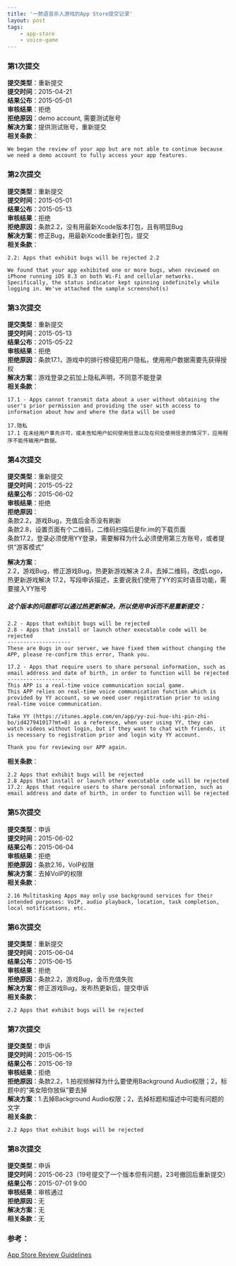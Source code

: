 ```yaml
---
title: '一款语音杀人游戏的App Store提交记录'
layout: post
tags:
    - app-store
    - voice-game
---
```


### 第1次提交
**提交类型**：重新提交  
**提交时间**：2015-04-21  
**结果公布**：2015-05-01  
**审核结果**：拒绝  
**拒绝原因**：demo account, 需要测试账号  
**解决方案**：提供测试账号，重新提交  
**相关条款**：  

```
We began the review of your app but are not able to continue because we need a demo account to fully access your app features.
```

### 第2次提交
**提交类型**：重新提交  
**提交时间**：2015-05-01  
**结果公布**：2015-05-13  
**审核结果**：拒绝  
**拒绝原因**：条款2.2，没有用最新Xcode版本打包，且有明显Bug  
**解决方案**：修正Bug，用最新Xcode重新打包，提交  
**相关条款**：  

```
2.2: Apps that exhibit bugs will be rejected 2.2

We found that your app exhibited one or more bugs, when reviewed on iPhone running iOS 8.3 on both Wi-Fi and cellular networks.
Specifically, the status indicator kept spinning indefinitely while logging in. We've attached the sample screenshot(s)
```

### 第3次提交
**提交类型**：重新提交  
**提交时间**：2015-05-13  
**结果公布**：2015-05-22  
**审核结果**：拒绝  
**拒绝原因**：条款17.1，游戏中的排行榜侵犯用户隐私，使用用户数据需要先获得授权  
**解决方案**：游戏登录之前加上隐私声明，不同意不能登录  
**相关条款**：  

```
17.1 - Apps cannot transmit data about a user without obtaining the user's prior permission and providing the user with access to information about how and where the data will be used

17.隐私
17.1 在未经用户事先许可，或未告知用户如何使用信息以及在何处使用信息的情况下，应用程序不能传输用户数据。
```

### 第4次提交
**提交类型**：重新提交  
**提交时间**：2015-05-22  
**结果公布**：2015-06-02  
**审核结果**：拒绝  
**拒绝原因**：  
条款2.2，游戏Bug，充值后金币没有刷新  
条款2.8，设置页面有个二维码，二维码扫描后是fir.im的下载页面  
条款17.2，登录必须使用YY登录，需要解释为什么必须使用第三方账号，或者提供“游客模式”  

**解决方案**：  
2.2，游戏Bug，修正游戏Bug，热更新游戏解决
2.8，去掉二维码，改成Logo，热更新游戏解决
17.2，写段申诉描述，主要说我们使用了YY的实时语音功能，需要接入YY账号

##### 这个版本的问题都可以通过热更新解决，所以使用申诉而不是重新提交：
```
2.2 - Apps that exhibit bugs will be rejected
2.8 - Apps that install or launch other executable code will be rejected
--------------------
These are Bugs in our server, we have fixed them without changing the APP, please re-confirm this error, Thank you.

17.2 - Apps that require users to share personal information, such as email address and date of birth, in order to function will be rejected
--------------------
This APP is a real-time voice communication social game. 
This APP relies on real-time voice communication function which is provided by YY account, so we need user registration prior to using real-time voice communication.

Take YY (https://itunes.apple.com/en/app/yy-zui-huo-shi-pin-zhi-bo/id427941017?mt=8) as a reference, when user using YY, they can watch videos without login, but if they want to chat with friends, it is necessary to registration prior and login wity YY account.

Thank you for reviewing our APP again.
```


**相关条款**：  

```
2.2 Apps that exhibit bugs will be rejected
2.8 Apps that install or launch other executable code will be rejected
17.2: Apps that require users to share personal information, such as email address and date of birth, in order to function will be rejected
```

### 第5次提交
**提交类型**：申诉  
**提交时间**：2015-06-02  
**结果公布**：2015-06-04  
**审核结果**：拒绝  
**拒绝原因**：条款2.16，VoIP权限  
**解决方案**：去掉VoIP的权限  
**相关条款**：  

```
2.16 Multitasking Apps may only use background services for their intended purposes: VoIP, audio playback, location, task completion, local notifications, etc.
```

### 第6次提交
**提交类型**：重新提交  
**提交时间**：2015-06-04  
**结果公布**：2015-06-15  
**审核结果**：拒绝  
**拒绝原因**：条款2.2，游戏Bug，金币充值失败  
**解决方案**：修正游戏Bug，发布热更新后，提交申诉  
**相关条款**：  

```
2.2 Apps that exhibit bugs will be rejected
```

### 第7次提交
**提交类型**：申诉  
**提交时间**：2015-06-15  
**结果公布**：2015-06-19  
**审核结果**：拒绝  
**拒绝原因**：条款2.2，1.拍视频解释为什么要使用Background Audio权限；2，标题中的“美女陪你放纵”要去掉  
**解决方案**：1.去掉Background Audio权限；2，去掉标题和描述中可能有问题的文字  
**相关条款**：  

```
2.2 Apps that exhibit bugs will be rejected
```


### 第8次提交
**提交类型**：申诉  
**提交时间**：2015-06-23（19号提交了一个版本但有问题，23号撤回后重新提交）  
**结果公布**：2015-07-01 9:00  
**审核结果**：审核通过  
**拒绝原因**：无  
**解决方案**：无  
**相关条款**：无  


### 参考：
[App Store Review Guidelines](https://developer.apple.com/app-store/review/guidelines/)